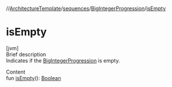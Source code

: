 //[ArchitectureTemplate](../../index.md)/[sequences](../index.md)/[BigIntegerProgression](index.md)/[isEmpty](is-empty.md)



# isEmpty  
[jvm]  
Brief description  
Indicates if the [BigIntegerProgression](index.md) is empty.  
  
  
Content  
fun [isEmpty](is-empty.md)(): [Boolean](https://kotlinlang.org/api/latest/jvm/stdlib/kotlin/-boolean/index.html)  



